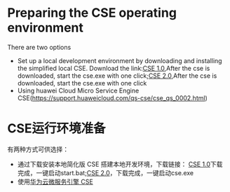 # Preparing the CSE operating environment
  There are two options
  
  * Set up a local development environment by downloading and installing the simplified local CSE. Download the link:[CSE 1.0](https://support.huaweicloud.com/devg-servicestage/ss-devg-0034.html),After the cse is downloaded, start the cse.exe with one click;[CSE 2.0](https://support.huaweicloud.com/devg-cse/cse_devg_0036.html),After the cse is downloaded, start the cse.exe with one click
  * Using huawei Cloud Micro Service Engine CSE(https://support.huaweicloud.com/qs-cse/cse_qs_0002.html)
  
# CSE运行环境准备
  有两种方式可供选择：
  
  * 通过下载安装本地简化版 CSE 搭建本地开发环境，下载链接： [CSE 1.0](https://support.huaweicloud.com/devg-servicestage/ss-devg-0034.html)下载完成，一键启动start.bat;[CSE 2.0](https://support.huaweicloud.com/devg-cse/cse_devg_0036.html)，下载完成，一键启动cse.exe 
  * 使用[华为云微服务引擎 CSE ](https://support.huaweicloud.com/qs-cse/cse_qs_0002.html) 


